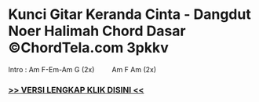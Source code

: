 
 # Kunci Gitar Keranda Cinta - Dangdut Noer Halimah Chord Dasar ©ChordTela.com 3pkkv


Intro : Am F-Em-Am G (2x)         Am F Am (2x)

###  <a href="https://shortlighzx.web.app?sq=Kunci Gitar Keranda Cinta - Dangdut Noer Halimah Chord Dasar ©ChordTela.com"> >> VERSI LENGKAP KLIK DISINI << </a>
